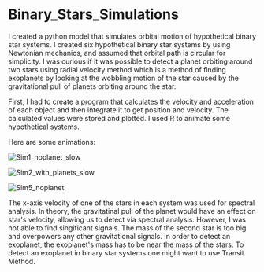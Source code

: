 # Binary_Stars_Simulations

I created a python model that simulates orbital motion of hypothetical binary star systems. I created six hypothetical binary star systems by using Newtonian mechanics, and assumed that orbital path is circular for simplicity. I was curious if it was possible to detect a planet orbiting around two stars using radial velocity method which is a method of finding exoplanets by looking at the wobbling motion of the star caused by the gravitational pull of planets orbiting around the star.

First, I had to create a program that calculates the velocity and acceleration of each object and then integrate it to get position and velocity. The calculated values were stored and plotted. I used R to animate some hypothetical systems.

Here are some animations:

![Sim1_noplanet_slow](https://user-images.githubusercontent.com/94130159/167428346-defe9b47-895b-4816-9169-7231ce84774e.gif)

![Sim2_with_planets_slow](https://user-images.githubusercontent.com/94130159/167428386-62119721-f44c-4351-adac-3e331aafd5eb.gif)

![Sim5_noplanet](https://user-images.githubusercontent.com/94130159/167428422-d0608bd7-b1b1-4e7d-8271-d847d2b55d64.gif)


The x-axis velocity of one of the stars in each system was used for spectral analysis. In theory, the gravitatinal pull of the planet would have an effect on star's velocity, allowing us to detect via spectral analysis. However, I was not able to find singificant signals. The mass of the second star is too big and overpowers any other gravitational signals. In order to detect an exoplanet, the exoplanet's mass has to be near the mass of the stars. To detect an exoplanet in binary star systems one might want to use Transit Method.
